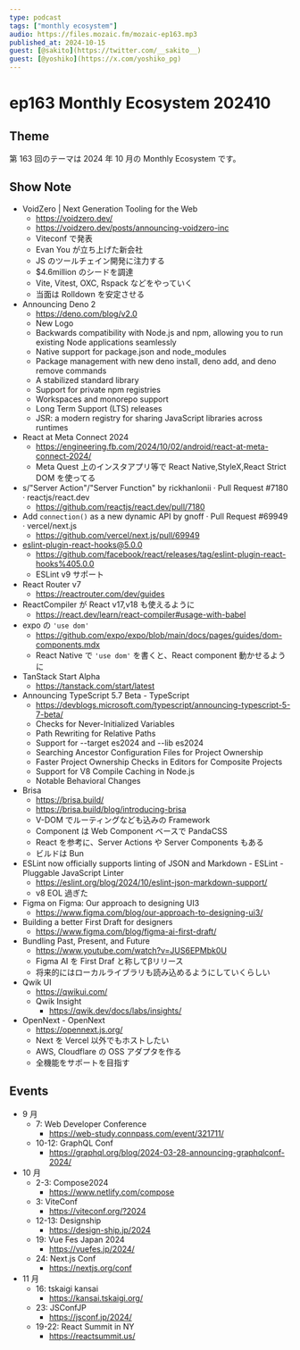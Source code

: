 ```yaml
---
type: podcast
tags: ["monthly ecosystem"]
audio: https://files.mozaic.fm/mozaic-ep163.mp3
published_at: 2024-10-15
guest: [@sakito](https://twitter.com/__sakito__)
guest: [@yoshiko](https://x.com/yoshiko_pg)
---
```


# ep163 Monthly Ecosystem 202410

## Theme

第 163 回のテーマは 2024 年 10 月の Monthly Ecosystem です。


## Show Note

- VoidZero | Next Generation Tooling for the Web
  - https://voidzero.dev/
  - https://voidzero.dev/posts/announcing-voidzero-inc
  - Viteconf で発表
  - Evan You が立ち上げた新会社
  - JS のツールチェイン開発に注力する
  - $4.6million のシードを調達
  - Vite, Vitest, OXC, Rspack などをやっていく
  - 当面は Rolldown を安定させる
- Announcing Deno 2
  - https://deno.com/blog/v2.0
  - New Logo
  - Backwards compatibility with Node.js and npm, allowing you to run existing Node applications seamlessly
  - Native support for package.json and node_modules
  - Package management with new deno install, deno add, and deno remove commands
  - A stabilized standard library
  - Support for private npm registries
  - Workspaces and monorepo support
  - Long Term Support (LTS) releases
  - JSR: a modern registry for sharing JavaScript libraries across runtimes
- React at Meta Connect 2024
  - https://engineering.fb.com/2024/10/02/android/react-at-meta-connect-2024/
  - Meta Quest 上のインスタアプリ等で React Native,StyleX,React Strict DOM を使ってる
- s/"Server Action"/"Server Function" by rickhanlonii · Pull Request #7180 · reactjs/react.dev
  - https://github.com/reactjs/react.dev/pull/7180
- Add `connection()` as a new dynamic API by gnoff · Pull Request #69949 · vercel/next.js
  - https://github.com/vercel/next.js/pull/69949
- eslint-plugin-react-hooks@5.0.0
  - https://github.com/facebook/react/releases/tag/eslint-plugin-react-hooks%405.0.0
  - ESLint v9 サポート
- React Router v7
  - https://reactrouter.com/dev/guides
- ReactCompiler が React v17,v18 も使えるように
  - https://react.dev/learn/react-compiler#usage-with-babel
- expo の `'use dom'`
  - https://github.com/expo/expo/blob/main/docs/pages/guides/dom-components.mdx
  - React Native で `'use dom'` を書くと、React component 動かせるように
- TanStack Start Alpha
  - https://tanstack.com/start/latest
- Announcing TypeScript 5.7 Beta - TypeScript
  - https://devblogs.microsoft.com/typescript/announcing-typescript-5-7-beta/
  - Checks for Never-Initialized Variables
  - Path Rewriting for Relative Paths
  - Support for --target es2024 and --lib es2024
  - Searching Ancestor Configuration Files for Project Ownership
  - Faster Project Ownership Checks in Editors for Composite Projects
  - Support for V8 Compile Caching in Node.js
  - Notable Behavioral Changes
- Brisa
  - https://brisa.build/
  - https://brisa.build/blog/introducing-brisa
  - V-DOM でルーティングなども込みの Framework
  - Component は Web Component ベースで PandaCSS
  - React を参考に、Server Actions や Server Components もある
  - ビルドは Bun
- ESLint now officially supports linting of JSON and Markdown - ESLint - Pluggable JavaScript Linter
  - https://eslint.org/blog/2024/10/eslint-json-markdown-support/
  - v8 EOL 過ぎた
- Figma on Figma: Our approach to designing UI3
  - https://www.figma.com/blog/our-approach-to-designing-ui3/
- Building a better First Draft for designers
  - https://www.figma.com/blog/figma-ai-first-draft/
- Bundling Past, Present, and Future
  - https://www.youtube.com/watch?v=JUS6EPMbk0U
  - Figma AI を First Draf と称してβリリース
  - 将来的にはローカルライブラリも読み込めるようにしていくらしい
- Qwik UI
  - https://qwikui.com/
  - Qwik Insight
    - https://qwik.dev/docs/labs/insights/
- OpenNext - OpenNext
  - https://opennext.js.org/
  - Next を Vercel 以外でもホストしたい
  - AWS, Cloudflare の OSS アダプタを作る
  - 全機能をサポートを目指す


## Events

- 9 月
  - 7: Web Developer Conference
    - https://web-study.connpass.com/event/321711/
  - 10-12: GraphQL Conf
    - https://graphql.org/blog/2024-03-28-announcing-graphqlconf-2024/
- 10 月
  - 2-3: Compose2024
    - https://www.netlify.com/compose
  - 3: ViteConf
    - https://viteconf.org/?2024
  - 12-13: Designship
    - https://design-ship.jp/2024
  - 19: Vue Fes Japan 2024
    - https://vuefes.jp/2024/
  - 24: Next.js Conf
    - https://nextjs.org/conf
- 11 月
  - 16: tskaigi kansai
    - https://kansai.tskaigi.org/
  - 23: JSConfJP
    - https://jsconf.jp/2024/
  - 19-22: React Summit in NY
    - https://reactsummit.us/
